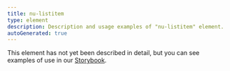 ```yaml
---
title: nu-listitem
type: element
description: Description and usage examples of "nu-listitem" element.
autoGenerated: true
---
```


This element has not yet been described in detail, but you can see examples of use in our [Storybook](/storybook).